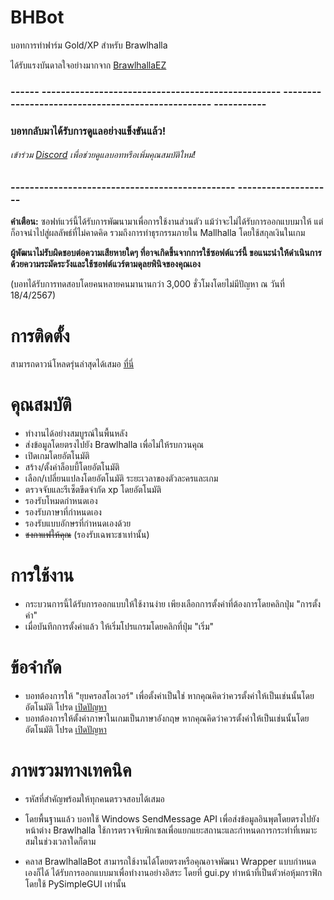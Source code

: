 # BHBot 

บอทการทำฟาร์ม Gold/XP สำหรับ Brawlhalla 

ได้รับแรงบันดาลใจอย่างมากจาก [BrawlhallaEZ](https://github.com/jamunano/BrawlhallaEZ) 

### ------ -------------------------------------------------- -------------------------------------------------- ----------- 

### บอทกลับมาได้รับการดูแลอย่างแข็งขันแล้ว! 
###### เข้าร่วม [Discord](https://discord.gg/2HDmuqqq9p "Discord") เพื่อช่วยดูแลบอทหรือเพิ่มคุณสมบัติใหม่! 

### ----------------------------------------------- -------------------- 

**คำเตือน:** ซอฟท์แวร์นี้ได้รับการพัฒนามาเพื่อการใช้งานส่วนตัว
แม้ว่าจะไม่ได้รับการออกแบบมาให้ แต่ก็อาจนำไปสู่ผลลัพธ์ที่ไม่คาดคิด รวมถึงการทำธุรกรรมภายใน Mallhalla โดยใช้สกุลเงินในเกม

**ผู้พัฒนาไม่รับผิดชอบต่อความเสียหายใดๆ ที่อาจเกิดขึ้นจากการใช้ซอฟต์แวร์นี้ ขอแนะนำให้ดำเนินการด้วยความระมัดระวังและใช้ซอฟต์แวร์ตามดุลยพินิจของคุณเอง** 

(บอทได้รับการทดสอบโดยคนหลายคนมานานกว่า 3,000 ชั่วโมงโดยไม่มีปัญหา ณ วันที่ 18/4/2567) 

# การติดตั้ง
สามารถดาวน์โหลดรุ่นล่าสุดได้เสมอ [ที่นี่ ](https://github.com/Nick2bad4u/BHBot/releases) 

# คุณสมบัติ

- ทำงานได้อย่างสมบูรณ์ในพื้นหลัง
- ส่งข้อมูลโดยตรงไปยัง Brawlhalla เพื่อไม่ให้รบกวนคุณ
- เปิดเกมโดยอัตโนมัติ
- สร้าง/ตั้งค่าล็อบบี้โดยอัตโนมัติ
- เลือก/เปลี่ยนแปลงโดยอัตโนมัติ ระยะเวลาของตัวละครและเกม
- ตรวจจับและรีเซ็ตขีดจำกัด xp โดยอัตโนมัติ
- รองรับโหมดกำหนดเอง
- รองรับภาษาที่กำหนดเอง
- รองรับแบบอักษรที่กำหนดเองด้วย
- ~~ชงกาแฟให้คุณ~~ (รองรับเฉพาะชาเท่านั้น) 

# การใช้งาน
- กระบวนการนี้ได้รับการออกแบบให้ใช้งานง่าย เพียงเลือกการตั้งค่าที่ต้องการโดยคลิกปุ่ม "การตั้งค่า" 
- เมื่อบันทึกการตั้งค่าแล้ว ให้เริ่มโปรแกรมโดยคลิกที่ปุ่ม "เริ่ม" 

# ข้อจำกัด
- บอทต้องการให้ "ยุบครอสโอเวอร์" เพื่อตั้งค่าเป็นใช่ หากคุณคิดว่าควรตั้งค่าให้เป็นเช่นนั้นโดยอัตโนมัติ โปรด [เปิดปัญหา](https://github.com/nick2bad4u/bhbot/issues) 
- บอทต้องการให้ตั้งค่าภาษาในเกมเป็นภาษาอังกฤษ หากคุณคิดว่าควรตั้งค่าให้เป็นเช่นนั้นโดยอัตโนมัติ โปรด [เปิดปัญหา](https://github.com/nick2bad4u/bhbot/issues) 

# ภาพรวมทางเทคนิค
- รหัสที่สำคัญพร้อมให้ทุกคนตรวจสอบได้เสมอ
- โดยพื้นฐานแล้ว บอทใช้ Windows SendMessage API เพื่อส่งข้อมูลอินพุตโดยตรงไปยังหน้าต่าง Brawlhalla ใช้การตรวจจับพิกเซลเพื่อแยกแยะสถานะและกำหนดการกระทำที่เหมาะสมในช่วงเวลาใดก็ตาม

- คลาส BrawlhallaBot สามารถใช้งานได้โดยตรงหรือคุณอาจพัฒนา Wrapper แบบกำหนดเองก็ได้ ได้รับการออกแบบมาเพื่อทำงานอย่างอิสระ โดยที่ gui.py ทำหน้าที่เป็นตัวห่อหุ้มกราฟิกโดยใช้ PySimpleGUI เท่านั้น
